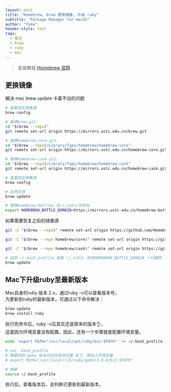 ```yaml
---
layout: post
title: "Homebrew, brew 更换镜像, 升级 ruby"
subtitle: "Package Manager for macOS"
author: "Toma"
header-style: text
tags:
  - 笔记
  - brew
  - ruby
  - mac
---
```


> 安装教程 [Homebrew 官网](https://brew.sh/index_zh-cn.html)


## 更换镜像

解决 mac brew update 卡着不动的问题

```sh
# 查看现在镜像源
brew config

# 替换brew.git:
cd "$(brew --repo)"
git remote set-url origin https://mirrors.ustc.edu.cn/brew.git

# 替换homebrew-core.git:
cd "$(brew --repo)/Library/Taps/homebrew/homebrew-core"
git remote set-url origin https://mirrors.ustc.edu.cn/homebrew-core.git

# 替换homebrew-cask.git:
cd "$(brew --repo)/Library/Taps/homebrew/homebrew-cask"
git remote set-url origin https://mirrors.ustc.edu.cn/homebrew-cask.git

# 查看现在镜像源
brew config

# 应用生效
brew update

# 替换homebrew-bottles 在~/.zshrc中添加
export HOMEBREW_BOTTLE_DOMAIN=https://mirrors.ustc.edu.cn/homebrew-bottles

```


如果需要恢复之前的镜像源

```sh
git -C "$(brew --repo)" remote set-url origin https://github.com/Homebrew/brew.git

git -C "$(brew --repo homebrew/core)" remote set-url origin https://github.com/Homebrew/homebrew-core.git

git -C "$(brew --repo homebrew/cask)" remote set-url origin https://github.com/Homebrew/homebrew-cask.git

# 找到 ~/.bash_profile 或者 ~/.zshrc 中的HOMEBREW_BOTTLE_DOMAIN 一行删除
brew update
```


## Mac下升级ruby至最新版本

Mac自身的ruby 版本 2.x，通过ruby -v可以查看版本号。<br />
为更新到ruby的最新版本，可通过以下命令解决：

```sh
brew update
brew install ruby
```

执行完命令后，ruby -v后其实还是原来的版本👌，<br />
这是因为环境变量没有配置。因此，还有一个步骤就是配置环境变量。

```sh
echo 'export PATH="/usr/local/opt/ruby/bin:$PATH"' >> ~/.bash_profile

# cat .bash_profile
# 需要找到 gems 版本对应的具体位置 如下，再加入环境变量
# export PATH="/usr/local/lib/ruby/gems/3.0.0/bin:$PATH"

# 刷新
source ~/.bash_profile
```

执行后，查看版本后，会判断已更新到最新版本。